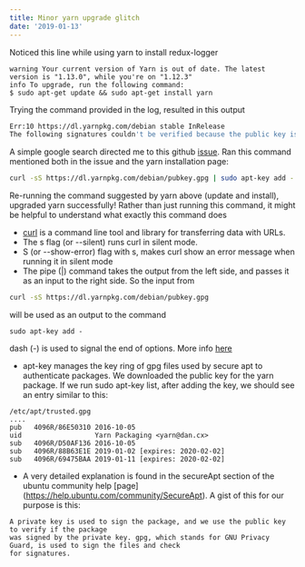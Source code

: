 ```yaml
---
title: Minor yarn upgrade glitch
date: '2019-01-13'
---
```


Noticed this line while using yarn to install redux-logger
```
warning Your current version of Yarn is out of date. The latest version is "1.13.0", while you're on "1.12.3"
info To upgrade, run the following command: 
$ sudo apt-get update && sudo apt-get install yarn 
```
Trying the command provided in the log, resulted in this output
```bash
Err:10 https://dl.yarnpkg.com/debian stable InRelease
The following signatures couldn't be verified because the public key is not available: NO_PUBKEY 4F77679369475BAA
```
A simple google search directed me to this github [issue](https://github.com/yarnpkg/yarn/issues/4453).
Ran this command mentioned both in the issue and the yarn installation page:
```bash
curl -sS https://dl.yarnpkg.com/debian/pubkey.gpg | sudo apt-key add -
```
Re-running the command suggested by yarn above (update and install), upgraded yarn successfully!
Rather than just running this command, it might be helpful to understand what exactly this command does
* [curl](https://curl.haxx.se/docs/manpage.html) is a command line tool and library for transferring data with URLs.
* The s flag (or --silent) runs curl in silent mode. 
* S (or --show-error) flag with s, makes curl show an error message when running it in silent mode
* The pipe (|) command takes the output from the left side, and passes it as an input to the right side. So the 
input from 
```bash
curl -sS https://dl.yarnpkg.com/debian/pubkey.gpg
```
will be used as an output to the command
```
sudo apt-key add - 
``` 
dash (-) is used to signal the end of options. More info [here](https://askubuntu.com/a/703434) 
* apt-key manages the key ring of gpg files used by secure apt to authenticate packages. We downloaded the public key 
for the yarn package. If we run sudo apt-key list, after adding the key, we should see an entry similar to this:
```
/etc/apt/trusted.gpg
....
pub   4096R/86E50310 2016-10-05
uid                  Yarn Packaging <yarn@dan.cx>
sub   4096R/D50AF136 2016-10-05
sub   4096R/88B63E1E 2019-01-02 [expires: 2020-02-02]
sub   4096R/69475BAA 2019-01-11 [expires: 2020-02-02]
```
 * A very detailed explanation is found in the secureApt section of the ubuntu community help [page]
 (https://help.ubuntu.com/community/SecureApt). A gist 
 of this for our purpose is this: 
 ```
 A private key is used to sign the package, and we use the public key to verify if the package 
 was signed by the private key. gpg, which stands for GNU Privacy Guard, is used to sign the files and check
 for signatures.
 ```